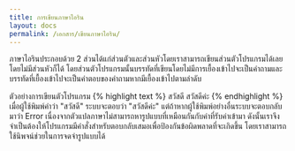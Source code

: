 ```yaml
---
title: การเขียนภาษาไอริน
layout: docs
permalink: /เอกสาร/เขียนภาษาไอริน/
---
```

ภาษาไอรินประกอบด้วย 2 ส่วนได้แก่ส่วนตัวและส่วนหัวโดยเราสามารถเขียนส่วนตัวโปรแกรมได้เลยโดยไม่มีส่วนหัวก็ได้ โดยส่วนตัวโปรแกรมนั้นบรรทัดที่เขียนโดยไม่มีการเยื้องเข้าไปจะเป็นคำถามและบรรทัดที่เยื้องเข้าไปจะเป็นคำตอบของคำถามหากมีเยื้องเข้าไปตามลำดับ  

ตัวอย่างการเขียนตัวโปรแกรม
{% highlight text %}
สวัสดี
  สวัสดีค่ะ
{% endhighlight %}
เมื่อผู้ใช้พิมพ์คำว่า "สวัสดี" ระบบจะตอบว่า "สวัสดีค่ะ" แต่ถ้าหากผู้ใช้พิมพ์อย่างอื่นระบบจะตอบกลับมาว่า Error เนื่องจากตัวแปลภาษาไม่สามารถหารูปแบบที่เหมือนกันกับค่าที่รับค่าเข้ามา ดังนั้นเราจึงจำเป็นต้องให้โปรแกรมมีคำสั่งสำหรับตอบกลับเสมอเพื่อป้องกันข้อผิดพลาดที่จะเกิดขึ้น โดยเราสามารถใช้นิพจน์ช่วยในการจดจำรูปแบบได้  
